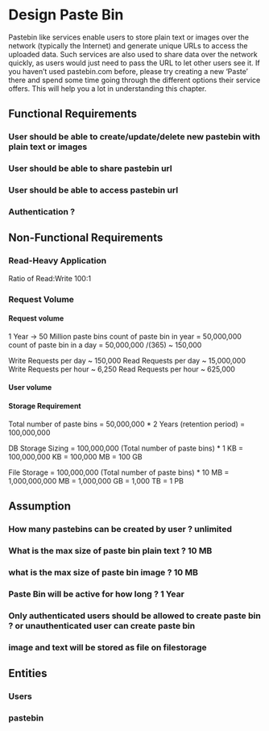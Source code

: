 # Design Paste Bin
Pastebin like services enable users to store plain text or images over the network (typically the Internet) and generate unique URLs to access the uploaded data. Such services are also used to share data over the network quickly, as users would just need to pass the URL to let other users see it.
If you haven’t used pastebin.com before, please try creating a new ‘Paste’ there and spend some time going through the different options their service offers. This will help you a lot in understanding this chapter.

## Functional Requirements
### User should be able to create/update/delete new pastebin with plain text or images
### User should be able to share pastebin url
### User should be able to access pastebin url
### Authentication ?

## Non-Functional Requirements
### Read-Heavy Application
Ratio of Read:Write 100:1
### Request Volume
#### Request volume
1 Year -> 50 Million paste bins
count of paste bin in year = 50,000,000
count of paste bin in a day = 50,000,000 /(365) ~ 150,000

Write Requests per day ~               150,000
Read Requests per day ~             15,000,000
Write Requests per hour ~                6,250
Read Requests per hour ~               625,000
#### User volume

#### Storage Requirement
Total number of paste bins =  50,000,000 * 2 Years (retention period)
                           = 100,000,000    
                       
DB Storage Sizing = 100,000,000 (Total number of paste bins) * 1 KB
          = 100,000,000 KB
          =     100,000 MB
          =         100 GB
          
File Storage  =   100,000,000 (Total number of paste bins) * 10 MB 
              = 1,000,000,000 MB
              =     1,000,000 GB
              =         1,000 TB
              =             1 PB



## Assumption
### How many pastebins can be created by user ? unlimited
### What is the max size of paste bin plain text ? 10 MB
### what is the max size of paste bin image ? 10 MB
### Paste Bin will be active for how long ? 1 Year
### Only authenticated users should be allowed to create paste bin ? or unauthenticated user can create paste bin
### image and text will be stored as file on filestorage

## Entities
### Users
### pastebin
